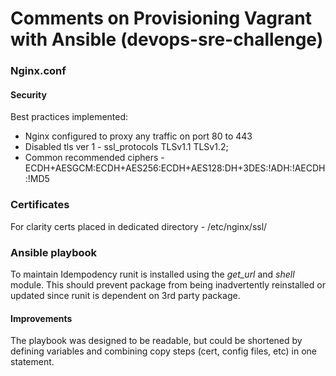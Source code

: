# Comments on Provisioning Vagrant with Ansible (devops-sre-challenge) 


### Nginx.conf


#### Security

Best practices implemented:

- Nginx configured to proxy any traffic on port 80 to 443
- Disabled tls ver 1 - ssl_protocols TLSv1.1 TLSv1.2;
- Common recommended ciphers - ECDH+AESGCM:ECDH+AES256:ECDH+AES128:DH+3DES:!ADH:!AECDH:!MD5

### Certificates 

For clarity certs placed in dedicated directory - /etc/nginx/ssl/ 


### Ansible playbook


To maintain Idempodency runit is installed using the _get_url_ and _shell_ module. This should prevent package from being inadvertently reinstalled or updated since runit is dependent on 3rd party package.


#### Improvements

The playbook was designed to be readable, but could be shortened by defining variables and combining copy steps (cert, config files, etc) in one statement.
